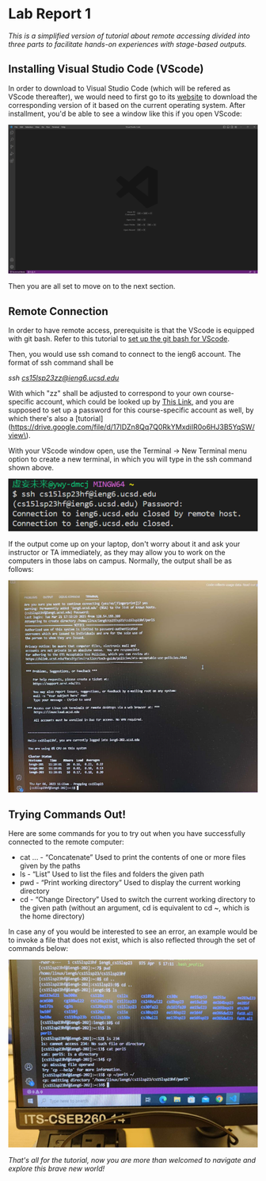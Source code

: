 # Lab Report 1

*This is a simplified version of tutorial about remote accessing divided into three parts to facilitate hands-on experiences with stage-based outputs.*

## Installing Visual Studio Code (VScode)

In order to download to Visual Studio Code (which will be refered as VScode thereafter), we would need to first go to its [website](https://code.visualstudio.com/) to download the corresponding version of it based on the current operating system. After installment, you'd be able to see a window like this if you open VScode:

![Image](VSCode.png)

Then you are all set to move on to the next section.

## Remote Connection

In order to have remote access, prerequisite is that the VScode is equipped with git bash. Refer to this tutorial to [set up the git bash for VScode](https://stackoverflow.com/questions/42606837/how-do-i-use-bash-on-windows-from-the-visual-studio-code-integrated-terminal/50527994#50527994).

Then, you would use ssh comand to connect to the ieng6 account. The format of ssh command shall be 

*ssh cs15lsp23zz@ieng6.ucsd.edu*

With which "zz" shall be adjusted to correspond to your own course-specific account, which could be looked up by [This Link](https://sdacs.ucsd.edu/~icc/index.php), and you are supposed to set up a password for this course-specific account as well, by which there's also a [tutorial](https://drive.google.com/file/d/17IDZn8Qq7Q0RkYMxdiIR0o6HJ3B5YqSW/view\).

With your VScode window open, use the Terminal → New Terminal menu option to create a new terminal, in which you will type in the ssh command shown above.

![Image](remote_control_1.png)

If the output come up on your laptop, don't worry about it and ask your instructor or TA immediately, as they may allow you to work on the computers in those labs on campus. Normally, the output shall be as follows:

![Image](remote_control_2.png)

## Trying Commands Out!

Here are some commands for you to try out when you have successfully connected to the remote computer:

* cat <path1> <path2> ... - “Concatenate” Used to print the contents of one or more files given by the paths
* ls <path> - “List” Used to list the files and folders the given path
* pwd - “Print working directory” Used to display the current working directory
* cd <path> - “Change Directory” Used to switch the current working directory to the given path (without an argument, cd is equivalent to cd ~, which is the home directory)

In case any of you would be interested to see an error, an example would be to invoke a file that does not exist, which is also reflected through the set of commands below:
  
![Image](commands.jpg)
  
*That's all for the tutorial, now you are more than welcomed to navigate and explore this brave new world!*
